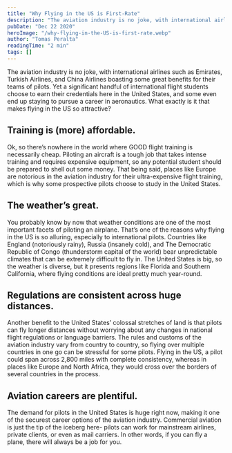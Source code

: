 ```yaml
---
title: "Why Flying in the US is First-Rate"
description: "The aviation industry is no joke, with international airlines such as Emirates, Turkish Airlines, and China Airlines boasting some great benefits for their teams of pilots. Yet a significant handful of international flight students choose to earn their credentials here in the United States, and some even end up staying to pursue a career in aeronautics. What exactly is it that makes flying in the US so attractive?"
pubDate: "Dec 22 2020"
heroImage: "/why-flying-in-the-US-is-first-rate.webp"
author: "Tomas Peralta"
readingTime: "2 min"
tags: []
---
```


The aviation industry is no joke, with international airlines such as Emirates, Turkish Airlines, and China Airlines boasting some great benefits for their teams of pilots. Yet a significant handful of international flight students choose to earn their credentials here in the United States, and some even end up staying to pursue a career in aeronautics. What exactly is it that makes flying in the US so attractive?

## Training is (more) affordable.

Ok, so there’s nowhere in the world where GOOD flight training is necessarily cheap. Piloting an aircraft is a tough job that takes intense training and requires expensive equipment, so any potential student should be prepared to shell out some money. That being said, places like Europe are notorious in the aviation industry for their ultra-expensive flight training, which is why some prospective pilots choose to study in the United States.

## The weather’s great.

You probably know by now that weather conditions are one of the most important facets of piloting an airplane. That’s one of the reasons why flying in the US is so alluring, especially to international pilots. Countries like England (notoriously rainy), Russia (insanely cold), and The Democratic Republic of Congo (thunderstorm capital of the world) bear unpredictable climates that can be extremely difficult to fly in. The United States is big, so the weather is diverse, but it presents regions like Florida and Southern California, where flying conditions are ideal pretty much year-round.

## Regulations are consistent across huge distances.

Another benefit to the United States’ colossal stretches of land is that pilots can fly longer distances without worrying about any changes in national flight regulations or language barriers. The rules and customs of the aviation industry vary from country to country, so flying over multiple countries in one go can be stressful for some pilots. Flying in the US, a pilot could span across 2,800 miles with complete consistency, whereas in places like Europe and North Africa, they would cross over the borders of several countries in the process.

## Aviation careers are plentiful.

The demand for pilots in the United States is huge right now, making it one of the securest career options of the aviation industry. Commercial aviation is just the tip of the iceberg here- pilots can work for mainstream airlines, private clients, or even as mail carriers. In other words, if you can fly a plane, there will always be a job for you.
